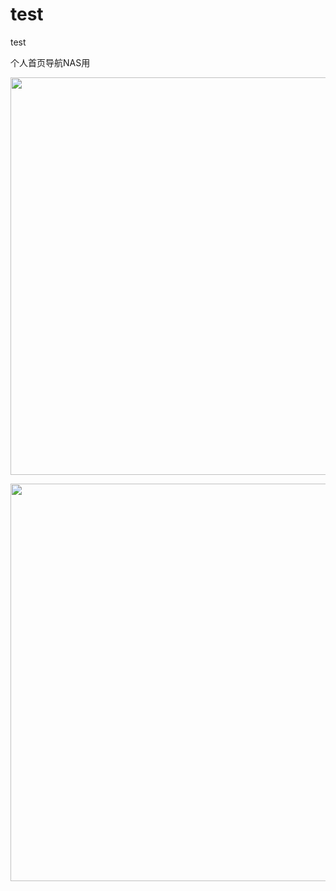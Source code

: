 # test
test

个人首页导航NAS用

<p>
    <img src="https://github.com/mickeywaley/test/raw/master/wwwroot/photo-01.jpg" width="1364" height="636"/>
</p>

<p>
    <img src="https://github.com/mickeywaley/test/raw/master/wwwroot/photo-02.jpg" width="1364" height="636"/>
</p>
